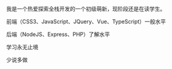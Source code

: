 我是一个热爱探索全栈开发的一个初级萌新，现阶段还是在读学生。

前端（CSS3、JavaScript、JQuery、Vue、TypeScript）一般水平

后端（NodeJS、Express、PHP）了解水平

学习永无止境

少说多做
<!--
**zhou130258/zhou130258** is a ✨ _special_ ✨ repository because its `README.md` (this file) appears on your GitHub profile.

Here are some ideas to get you started:

- 🔭 I’m currently working on ...
- 🌱 I’m currently learning ...
- 👯 I’m looking to collaborate on ...
- 🤔 I’m looking for help with ...
- 💬 Ask me about ...
- 📫 How to reach me: ...
- 😄 Pronouns: ...
- ⚡ Fun fact: ...
-->
